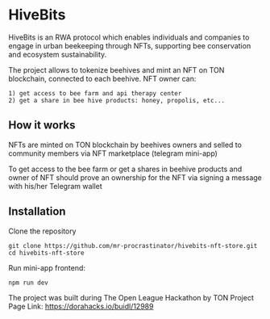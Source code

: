 # HiveBits

HiveBits is an RWA protocol which enables individuals and companies to engage in urban beekeeping through NFTs, supporting bee conservation and ecosystem sustainability.

The project allows to tokenize beehives and mint an NFT on TON blockchain, connected to each beehive.
NFT owner can:

	1) get access to bee farm and api therapy center
	2) get a share in bee hive products: honey, propolis, etc...

## How it works 

NFTs are minted on TON blockchain by beehives owners and selled to community members via NFT marketplace (telegram mini-app)

To get access to the bee farm or get a shares in beehive products and owner of NFT should prove an ownership for the NFT via signing a message with his/her Telegram wallet


## Installation

Clone the repository

``` 
git clone https://github.com/mr-procrastinator/hivebits-nft-store.git
cd hivebits-nft-store
```

Run mini-app frontend:

```
npm run dev
```

The project was built during The Open League Hackathon by TON
Project Page Link: https://dorahacks.io/buidl/12989